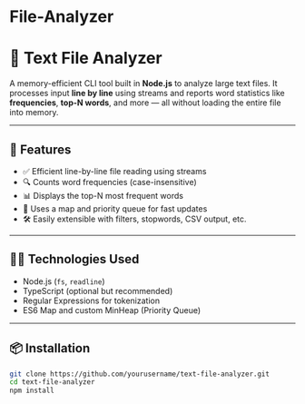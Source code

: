 # File-Analyzer

# 📄 Text File Analyzer

A memory-efficient CLI tool built in **Node.js** to analyze large text files. It processes input **line by line** using streams and reports word statistics like **frequencies**, **top-N words**, and more — all without loading the entire file into memory.

---

## 🚀 Features

- ✅ Efficient line-by-line file reading using streams
- 🔍 Counts word frequencies (case-insensitive)
- 📊 Displays the top-N most frequent words
- 🧠 Uses a map and priority queue for fast updates
- 🛠️ Easily extensible with filters, stopwords, CSV output, etc.

---

## 🧑‍💻 Technologies Used

- Node.js (`fs`, `readline`)
- TypeScript (optional but recommended)
- Regular Expressions for tokenization
- ES6 Map and custom MinHeap (Priority Queue)

---

## 📦 Installation

```bash
git clone https://github.com/yourusername/text-file-analyzer.git
cd text-file-analyzer
npm install
